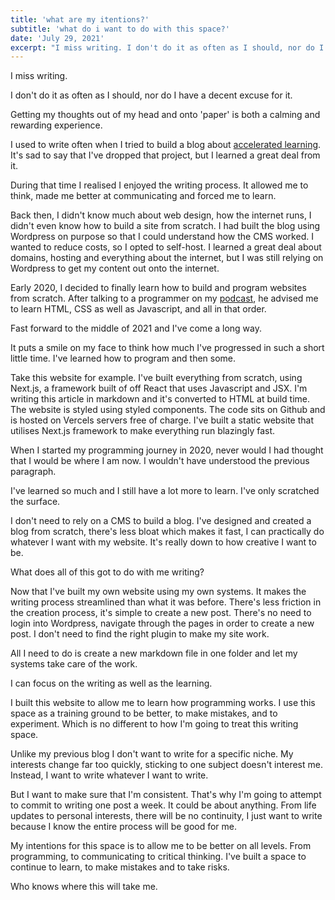 ```yaml
---
title: 'what are my itentions?'
subtitle: 'what do i want to do with this space?'
date: 'July 29, 2021'
excerpt: "I miss writing. I don't do it as often as I should, nor do I have a decent excuse for it."
---
```


I miss writing.

I don't do it as often as I should, nor do I have a decent excuse for it.

Getting my thoughts out of my head and onto 'paper' is both a calming and rewarding experience.

I used to write often when I tried to build a blog about [accelerated learning](https://galiway.blog). It's sad to say that I've dropped that project, but I learned a great deal from it.

During that time I realised I enjoyed the writing process. It allowed me to think, made me better at communicating and forced me to learn.

Back then, I didn't know much about web design, how the internet runs, I didn't even know how to build a site from scratch. I had built the blog using Wordpress on purpose so that I could understand how the CMS worked. I wanted to reduce costs, so I opted to self-host. I learned a great deal about domains, hosting and everything about the internet, but I was still relying on Wordpress to get my content out onto the internet.

Early 2020, I decided to finally learn how to build and program websites from scratch. After talking to a programmer on my [podcast](https://www.galiway.blog/dimitris-gkiokas-the-meta-learners/), he advised me to learn HTML, CSS as well as Javascript, and all in that order.

Fast forward to the middle of 2021 and I've come a long way.

It puts a smile on my face to think how much I've progressed in such a short little time. I've learned how to program and then some.

Take this website for example. I've built everything from scratch, using Next.js, a framework built of off React that uses Javascript and JSX. I'm writing this article in markdown and it's converted to HTML at build time. The website is styled using styled components. The code sits on Github and is hosted on Vercels servers free of charge. I've built a static website that utilises Next.js framework to make everything run blazingly fast.

When I started my programming journey in 2020, never would I had thought that I would be where I am now. I wouldn't have understood the previous paragraph.

I've learned so much and I still have a lot more to learn. I've only scratched the surface.

I don't need to rely on a CMS to build a blog. I've designed and created a blog from scratch, there's less bloat which makes it fast, I can practically do whatever I want with my website. It's really down to how creative I want to be.

What does all of this got to do with me writing?

Now that I've built my own website using my own systems. It makes the writing process streamlined than what it was before. There's less friction in the creation process, it's simple to create a new post. There's no need to login into Wordpress, navigate through the pages in order to create a new post. I don't need to find the right plugin to make my site work.

All I need to do is create a new markdown file in one folder and let my systems take care of the work.

I can focus on the writing as well as the learning.

I built this website to allow me to learn how programming works. I use this space as a training ground to be better, to make mistakes, and to experiment. Which is no different to how I'm going to treat this writing space.

Unlike my previous blog I don't want to write for a specific niche. My interests change far too quickly, sticking to one subject doesn't interest me. Instead, I want to write whatever I want to write.

But I want to make sure that I'm consistent. That's why I'm going to attempt to commit to writing one post a week. It could be about anything. From life updates to personal interests, there will be no continuity, I just want to write because I know the entire process will be good for me.

My intentions for this space is to allow me to be better on all levels. From programming, to communicating to critical thinking. I've built a space to continue to learn, to make mistakes and to take risks.

Who knows where this will take me.

